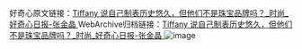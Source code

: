 好奇心原文链接：[Tiffany 说自己制表历史悠久，但他们不是珠宝品牌吗？_时尚_好奇心日报-张金晶 ](https://www.qdaily.com/articles/9878.html)
WebArchive归档链接：[Tiffany 说自己制表历史悠久，但他们不是珠宝品牌吗？_时尚_好奇心日报-张金晶 ](http://web.archive.org/web/20160704050751/http://www.qdaily.com:80/articles/9878.html?)
![image](http://ww3.sinaimg.cn/large/007d5XDply1g3vh08dk1ej30u047jhdt)
